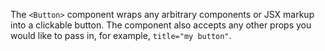 The `<Button>` component wraps any arbitrary components or JSX markup into a clickable button. The component also accepts any other props you would like to pass in, for example, `title="my button"`.
